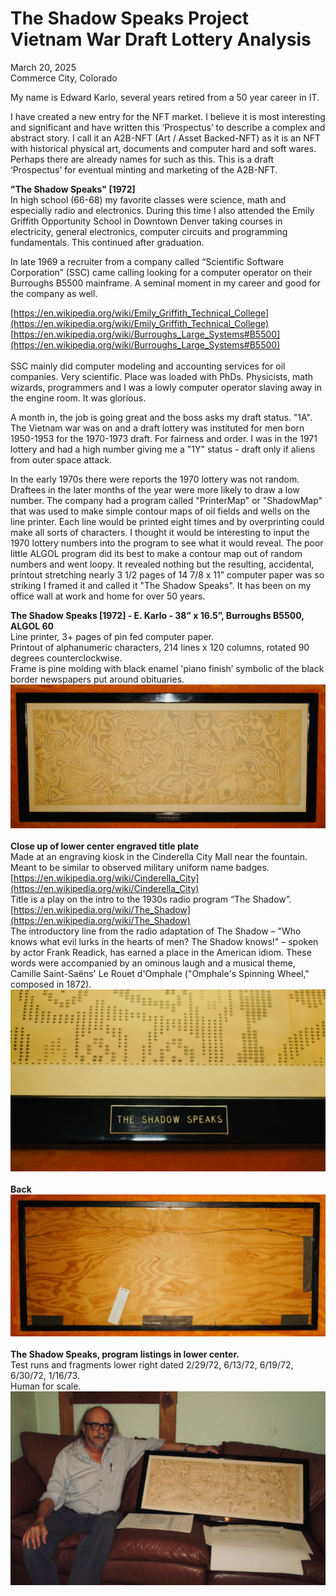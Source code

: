 # The Shadow Speaks Project<br>Vietnam War Draft Lottery Analysis

March 20, 2025<br>
Commerce City, Colorado<br>

My name is Edward Karlo, several years retired from a 50 year career in IT.

I have created a new entry for the NFT market. I believe it is most interesting and significant and have written this ‘Prospectus’ to
describe a complex and abstract story. I call it an A2B-NFT (Art / Asset Backed-NFT) as it is an NFT with historical physical art,
documents and computer hard and soft wares. Perhaps there are already names for such as this.
This is a draft ‘Prospectus’ for eventual minting and marketing of the A2B-NFT.

**"The Shadow Speaks" [1972]**<br>
In high school (66-68) my favorite classes were science, math and especially radio and electronics. During this time I also attended
the Emily Griffith Opportunity School in Downtown Denver taking courses in electricity, general electronics, computer circuits and
programming fundamentals. This continued after graduation.

In late 1969 a recruiter from a company called “Scientific Software Corporation” (SSC) came calling looking for a computer operator
on their Burroughs B5500 mainframe. A seminal moment in my career and good for the company as well.

[https://en.wikipedia.org/wiki/Emily_Griffith_Technical_College](https://en.wikipedia.org/wiki/Emily_Griffith_Technical_College)<br>
[https://en.wikipedia.org/wiki/Burroughs_Large_Systems#B5500](https://en.wikipedia.org/wiki/Burroughs_Large_Systems#B5500)<br>
<br>
SSC mainly did computer modeling and accounting services for oil companies. Very scientific. Place was loaded with PhDs.
Physicists, math wizards, programmers and I was a lowly computer operator slaving away in the engine room. It was glorious.

A month in, the job is going great and the boss asks my draft status. "1A". The Vietnam war was on and a draft lottery was
instituted for men born 1950-1953 for the 1970-1973 draft. For fairness and order. I was in the 1971 lottery and had a high number
giving me a "1Y" status - draft only if aliens from outer space attack.

In the early 1970s there were reports the 1970 lottery was not random. Draftees in the later months of the year were more likely to
draw a low number. The company had a program called "PrinterMap" or "ShadowMap" that was used to make simple contour maps
of oil fields and wells on the line printer. Each line would be printed eight times and by overprinting could make all sorts of
characters. I thought it would be interesting to input the 1970 lottery numbers into the program to see what it would reveal. The
poor little ALGOL program did its best to make a contour map out of random numbers and went loopy. It revealed nothing but the
resulting, accidental, printout stretching nearly 3 1/2 pages of 14 7/8 x 11” computer paper was so striking I framed it and called it
"The Shadow Speaks". It has been on my office wall at work and home for over 50 years.
<br>

**The Shadow Speaks [1972] - E. Karlo - 38” x 16.5”, Burroughs B5500, ALGOL 60**<br>
Line printer, 3+ pages of pin fed computer paper.<br>
Printout of alphanumeric characters, 214 lines x 120 columns, rotated 90 degrees counterclockwise.<br>
Frame is pine molding with black enamel 'piano finish’ symbolic of the black border newspapers put around obituaries.<br>
![DSC01398-600.jpeg](img/DSC01398-600.jpeg)<br>
<br>
**Close up of lower center engraved title plate**<br>
Made at an engraving kiosk in the Cinderella City Mall near the fountain. Meant to be similar to observed military uniform name badges.<br>
[https://en.wikipedia.org/wiki/Cinderella_City](https://en.wikipedia.org/wiki/Cinderella_City)<br>
Title is a play on the intro to the 1930s radio program “The Shadow”.<br>
[https://en.wikipedia.org/wiki/The_Shadow](https://en.wikipedia.org/wiki/The_Shadow)<br>
The introductory line from the radio adaptation of The Shadow – "Who knows what evil lurks in the hearts of men? The Shadow
knows!" – spoken by actor Frank Readick, has earned a place in the American idiom. These words were accompanied by an
ominous laugh and a musical theme, Camille Saint-Saëns' Le Rouet d'Omphale ("Omphale's Spinning Wheel," composed in 1872).<br>
![DSC01426-600.jpeg](img/DSC01426-600.jpeg)<br>
<br>
**Back**<br>
![DSC01426-600.jpeg](img/DSC01400-600.jpeg)<br>
<br>
**The Shadow Speaks, program listings in lower center.**<br>
Test runs and fragments lower right dated 2/29/72, 6/13/72, 6/19/72, 6/30/72, 1/16/73.<br>
Human for scale.<br>
![DSC01374-600.jpeg](img/DSC01374-600.jpeg)<br>
